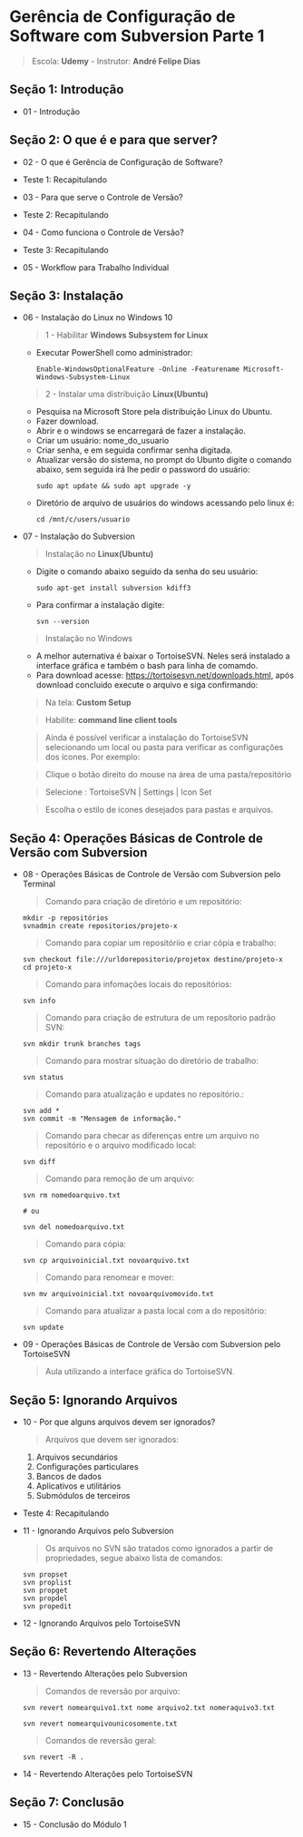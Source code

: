 # Gerência de Configuração de Software com Subversion Parte 1
  > Escola: **Udemy** -  Instrutor: **André Felipe Dias**

## Seção 1: Introdução

  - 01 - Introdução

## Seção 2: O que é e para que server?

  - 02 - O que é Gerência de Configuração de Software?

  - Teste 1: Recapitulando

  - 03 - Para que serve o Controle de Versão?
  
  - Teste 2: Recapitulando

  - 04 - Como funciona o Controle de Versão?

  - Teste 3: Recapitulando

  - 05 - Workflow para Trabalho Individual

## Seção 3: Instalação

  - 06 - Instalação do Linux no Windows 10
    > 1 - Habilitar **Windows Subsystem for Linux** 
      - Executar PowerShell como administrador:
        ```
        Enable-WindowsOptionalFeature -Online -Featurename Microsoft-Windows-Subsystem-Linux
        ```

    > 2 - Instalar uma distribuição **Linux(Ubuntu)**
      - Pesquisa na Microsoft Store pela distribuição Linux do Ubuntu. 
      - Fazer download.
      - Abrir e o windows se encarregará de fazer a instalação.
      - Criar um usuário: nome_do_usuario
      - Criar senha, e em seguida confirmar senha digitada.
      - Atualizar versão do sistema, no prompt do Ubunto digite o comando abaixo, sem seguida irá lhe pedir o password do usuário:
        ```
        sudo apt update && sudo apt upgrade -y        

        ```
      - Diretório de arquivo de usuários do windows acessando pelo linux é:
        ```
        cd /mnt/c/users/usuario
        ```

  - 07 - Instalação do Subversion
    > Instalação no **Linux(Ubuntu)**

      - Digite o comando abaixo seguido da senha do seu usuário:
        ```
        sudo apt-get install subversion kdiff3      
        ```    
      - Para confirmar a instalação digite:
        ```
        svn --version
        ```    
 
    > Instalação no Windows
      - A melhor auternativa é baixar o TortoiseSVN. Neles será instalado a interface gráfica e também o bash para linha de comamdo.            
      - Para download acesse: https://tortoisesvn.net/downloads.html, após download concluído execute o arquivo e siga confirmando: 
      > Na tela: **Custom Setup**
      
      > Habilite: **command line client tools**

      > Ainda é possível verificar a instalação do TortoiseSVN selecionando um local ou pasta para verificar as configurações dos ícones. Por exemplo:
     
      > Clique o botão direito do mouse na área de uma pasta/repositório

      > Selecione : TortoiseSVN | Settings | Icon Set

      > Escolha o estilo de ícones desejados para pastas e arquivos.

## Seção 4: Operações Básicas de Controle de Versão com Subversion

  - 08 - Operações Básicas de Controle de Versão com Subversion pelo Terminal
    > Comando para criação de diretório e um repositório:
      ```
      mkdir -p repositórios
      svnadmin create repositorios/projeto-x
      ```    

    > Comando para copiar um repositóriio e criar cópia e trabalho:
      ```
      svn checkout file:///urldorepositorio/projetox destino/projeto-x
      cd projeto-x
      ```    

    > Comando para infomações locais do repositórios:
      ```
      svn info
      ```

    > Comando para criação de estrutura de um reposítorio padrão SVN:
      ```
      svn mkdir trunk branches tags
      ```

    > Comando para mostrar situação do diretório de trabalho:
      ```
      svn status 
      ```

    > Comando para atualização e updates no repositório.:
      ```
      svn add *
      svn commit -m "Mensagem de informação."
      ```

    > Comando para checar as diferenças entre um arquivo no repositório e o arquivo modificado local:
      ```
      svn diff
      ```

    > Comando para remoção de um arquivo:
      ```
      svn rm nomedoarquivo.txt

      # ou

      svn del nomedoarquivo.txt
      ```

    > Comando para cópia:
      ```
      svn cp arquivoinicial.txt novoarquivo.txt
      ```

    > Comando para renomear e mover:
      ```
      svn mv arquivoinicial.txt novoarquivomovido.txt
      ```

    > Comando para atualizar a pasta local com a do repositório:
      ```
      svn update
      ```

  - 09 - Operações Básicas de Controle de Versão com Subversion pelo TortoiseSVN
    > Aula utilizando a interface gráfica do TortoiseSVN.

## Seção 5: Ignorando Arquivos

  - 10 - Por que alguns arquivos devem ser ignorados?
    > Arquivos que devem ser ignorados:
      1. Arquivos secundários
      2. Configurações particulares
      3. Bancos de dados
      4. Aplicativos e utilitários
      5. Submódulos de terceiros
  
  - Teste 4: Recapitulando

  - 11 - Ignorando Arquivos pelo Subversion
    > Os arquivos no SVN são tratados como ignorados a partir de propriedades, segue abaixo lista de comandos:
      ```
      svn propset
      svn proplist
      svn propget
      svn propdel
      svn propedit
      ```
  
  - 12 - Ignorando Arquivos pelo TortoiseSVN

## Seção 6: Revertendo Alterações

  - 13 - Revertendo Alterações pelo Subversion
    > Comandos de reversão por arquivo:
      ```
      svn revert nomearquivo1.txt nome arquivo2.txt nomeraquivo3.txt

      svn revert nomearquivounicosomente.txt 
      ```

    > Comandos de reversão geral:
      ```
      svn revert -R .
      ```

  - 14 - Revertendo Alterações pelo TortoiseSVN

## Seção 7: Conclusão

  - 15 - Conclusão do Módulo 1

